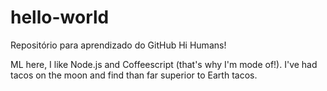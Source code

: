 # hello-world
Repositório para aprendizado do GitHub
Hi Humans!

ML here, I like Node.js and Coffeescript (that's why I'm mode of!).
I've had tacos on the moon and find than far superior to Earth tacos.
